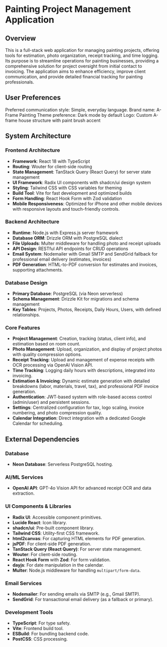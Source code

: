# Painting Project Management Application

## Overview
This is a full-stack web application for managing painting projects, offering tools for estimation, photo organization, receipt tracking, and time logging. Its purpose is to streamline operations for painting businesses, providing a comprehensive solution for project oversight from initial contact to invoicing. The application aims to enhance efficiency, improve client communication, and provide detailed financial tracking for painting professionals.

## User Preferences
Preferred communication style: Simple, everyday language.
Brand name: A-Frame Painting
Theme preference: Dark mode by default
Logo: Custom A-frame house structure with paint brush accent

## System Architecture

### Frontend Architecture
- **Framework**: React 18 with TypeScript
- **Routing**: Wouter for client-side routing
- **State Management**: TanStack Query (React Query) for server state management
- **UI Framework**: Radix UI components with shadcn/ui design system
- **Styling**: Tailwind CSS with CSS variables for theming
- **Build Tool**: Vite for fast development and optimized builds
- **Form Handling**: React Hook Form with Zod validation
- **Mobile Responsiveness**: Optimized for iPhone and other mobile devices with responsive layouts and touch-friendly controls.

### Backend Architecture
- **Runtime**: Node.js with Express.js server framework
- **Database ORM**: Drizzle ORM with PostgreSQL dialect
- **File Uploads**: Multer middleware for handling photo and receipt uploads
- **API Design**: RESTful API endpoints for CRUD operations
- **Email System**: Nodemailer with Gmail SMTP and SendGrid fallback for professional email delivery (estimates, invoices)
- **PDF Generation**: HTML-to-PDF conversion for estimates and invoices, supporting attachments.

### Database Design
- **Primary Database**: PostgreSQL (via Neon serverless)
- **Schema Management**: Drizzle Kit for migrations and schema management
- **Key Tables**: Projects, Photos, Receipts, Daily Hours, Users, with defined relationships.

### Core Features
- **Project Management**: Creation, tracking (status, client info), and estimation based on room count.
- **Photo Management**: Upload, organization, and display of project photos with quality compression options.
- **Receipt Tracking**: Upload and management of expense receipts with OCR processing via OpenAI Vision API.
- **Time Tracking**: Logging daily hours with descriptions, integrated into invoicing.
- **Estimation & Invoicing**: Dynamic estimate generation with detailed breakdowns (labor, materials, travel, tax), and professional PDF invoice generation.
- **Authentication**: JWT-based system with role-based access control (admin/user) and persistent sessions.
- **Settings**: Centralized configuration for tax, logo scaling, invoice numbering, and photo compression quality.
- **Calendar Integration**: Direct integration with a dedicated Google Calendar for scheduling.

## External Dependencies

### Database
- **Neon Database**: Serverless PostgreSQL hosting.

### AI/ML Services
- **OpenAI API**: GPT-4o Vision API for advanced receipt OCR and data extraction.

### UI Components & Libraries
- **Radix UI**: Accessible component primitives.
- **Lucide React**: Icon library.
- **shadcn/ui**: Pre-built component library.
- **Tailwind CSS**: Utility-first CSS framework.
- **html2canvas**: For capturing HTML elements for PDF generation.
- **jsPDF**: For client-side PDF generation.
- **TanStack Query (React Query)**: For server state management.
- **Wouter**: For client-side routing.
- **React Hook Form** with **Zod**: For form validation.
- **dayjs**: For date manipulation in the calendar.
- **Multer**: Node.js middleware for handling `multipart/form-data`.

### Email Services
- **Nodemailer**: For sending emails via SMTP (e.g., Gmail SMTP).
- **SendGrid**: For transactional email delivery (as a fallback or primary).

### Development Tools
- **TypeScript**: For type safety.
- **Vite**: Frontend build tool.
- **ESBuild**: For bundling backend code.
- **PostCSS**: CSS processing.